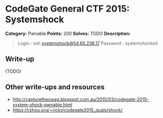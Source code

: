 # CodeGate General CTF 2015: Systemshock

**Category:** Pwnable
**Points:** 200
**Solves:** TODO
**Description:** 

> Login : ssh systemshock@54.65.236.17
> Password : systemshocked

## Write-up

(TODO)

## Other write-ups and resources

* <http://capturetheswag.blogspot.com.au/2015/03/codegate-2015-system-shock-pwnable.html>
* <https://rzhou.org/~ricky/codegate2015_quals/shock/>